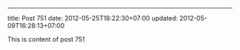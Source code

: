 ---
title: Post 751
date: 2012-05-25T18:22:30+07:00
updated: 2012-05-09T16:28:13+07:00

This is content of post 751